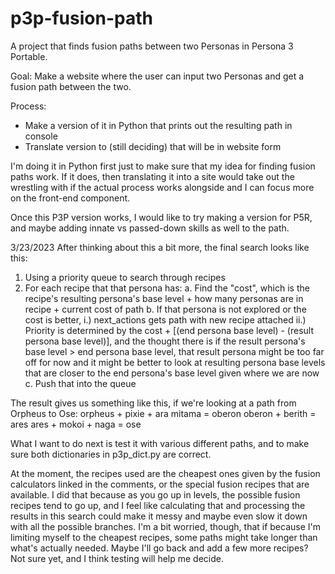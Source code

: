 # p3p-fusion-path
 A project that finds fusion paths between two Personas in Persona 3 Portable.

 Goal: Make a website where the user can input two Personas and get a fusion path
 between the two.

 Process:
 - Make a version of it in Python that prints out the resulting path in console
 - Translate version to (still deciding) that will be in website form

 I'm doing it in Python first just to make sure that my idea for finding fusion paths
 work. If it does, then translating it into a site would take out the wrestling with
 if the actual process works alongside and I can focus more on the front-end component.

 Once this P3P version works, I would like to try making a version for P5R, and maybe
 adding innate vs passed-down skills as well to the path.

3/23/2023
After thinking about this a bit more, the final search looks like this:
  1) Using a priority queue to search through recipes
  2) For each recipe that that persona has:
    a. Find the "cost", which is the recipe's resulting persona's base level + how many personas are in recipe + current cost of path
    b. If that persona is not explored or the cost is better,
      i.) next_actions gets path with new recipe attached
      ii.) Priority is determined by the cost + [(end persona base level) - (result persona base level)],
           and the thought there is if the result persona's base level > end persona base level, that result persona
           might be too far off for now and it might be better to look at resulting persona base levels that are closer
           to the end persona's base level given where we are now
    c. Push that into the queue

The result gives us something like this, if we're looking at a path from Orpheus to Ose:
orpheus + pixie + ara mitama = oberon
oberon + berith = ares
ares + mokoi + naga = ose

What I want to do next is test it with various different paths, and to make sure both dictionaries in p3p_dict.py are correct.

At the moment, the recipes used are the cheapest ones given by the fusion calculators linked in the comments, or the special
fusion recipes that are available. I did that because as you go up in levels, the possible fusion recipes tend to go up,
and I feel like calculating that and processing the results in this search could make it messy and maybe even slow it down with all
the possible branches. I'm a bit worried, though, that if because I'm limiting myself to the cheapest recipes, some paths might take longer
than what's actually needed. Maybe I'll go back and add a few more recipes? Not sure yet, and I think testing will help me decide.
